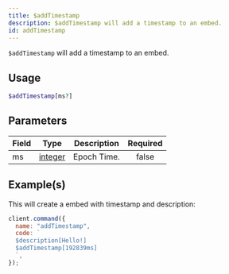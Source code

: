 ```yaml
---
title: $addTimestamp
description: $addTimestamp will add a timestamp to an embed.
id: addTimestamp
---
```


`$addTimestamp` will add a timestamp to an embed.

## Usage

```php
$addTimestamp[ms?]
```

## Parameters

| Field | Type                                                                                                | Description | Required |
| ----- | --------------------------------------------------------------------------------------------------- | ----------- | :------: |
| ms    | [integer](https://developer.mozilla.org/en-US/docs/Web/JavaScript/Reference/Global_Objects/Integer) | Epoch Time. |  false   |

## Example(s)

This will create a embed with timestamp and description:

```javascript
client.command({
  name: "addTimestamp",
  code: `
  $description[Hello!]
  $addTimestamp[192839ms]
  `,
});
```
